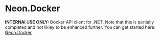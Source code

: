 ﻿Neon.Docker
===========

**INTERNAl USE ONLY:** Docker API client for .NET.  Note that this is partially completed and not likley to be enhanced further.  You can get started here: [Neon.Docker](https://doc.neonkube.com/N_Neon_Docker.htm)
